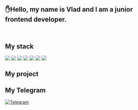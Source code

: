 
<!--
**factvlad/factvlad** is a ✨ _special_ ✨ repository because its `README.md` (this file) appears on your GitHub profile.

Here are some ideas to get you started:

- 🔭 I’m currently working on ...
- 🌱 I’m currently learning ...
- 👯 I’m looking to collaborate on ...
- 🤔 I’m looking for help with ...
- 💬 Ask me about ...
- 📫 How to reach me: ...
- 😄 Pronouns: ...
- ⚡ Fun fact: ...
-->

## ✋Hello, my name is Vlad and I am a junior frontend developer.

</br>

## My stack 

<img src="https://img.shields.io/badge/JavaScript-323330?style=for-the-badge&logo=javascript&logoColor=F7DF1E">   <img src="https://img.shields.io/badge/HTML5-E34F26?style=for-the-badge&logo=html5&logoColor=white"> <img src="https://img.shields.io/badge/CSS3-1572B6?style=for-the-badge&logo=css3&logoColor=white"> <img src="https://img.shields.io/badge/Sass-CC6699?style=for-the-badge&logo=sass&logoColor=white"> <img src="https://img.shields.io/badge/React-20232A?style=for-the-badge&logo=react&logoColor=61DAFB">  <img src="https://img.shields.io/badge/Bootstrap-563D7C?style=for-the-badge&logo=bootstrap&logoColor=white">   <img src="https://img.shields.io/badge/Git-F05032?style=for-the-badge&logo=git&logoColor=white"> 
</br>

## My project

<!-- **Проект маркетплейс на Angular и StencilJS**<br />
Веб-компоненты на StencilJS - [Код](https://github.com/Wokh-Dada/shop-market.git)<br />
Бизнес-логика на Angular - [Код](https://github.com/Wokh-Dada/ng-market.git) | [Демо](https://wokh-dada.github.io/ng-market-place/)<br />

**Лендинг "Создание бота" на Angular и StencilJS**<br />
Веб-компоненты на StencilJS - [Код](https://github.com/Wokh-Dada/botdevelopmentapp)<br />
Бизнес-логика на Angular - [Код](https://github.com/Wokh-Dada/botDevelAppInAngular) | [Демо](https://wokh-dada.github.io/botDevelAppInAngular/)<br />

**Лендинг "Банк" на Angular и StencilJS**<br />
Веб-компоненты на StencilJS - [Код](https://github.com/Wokh-Dada/companycards)<br />
Бизнес-логика на Angular - [Код](https://github.com/Wokh-Dada/companyCardsInAngular) | [Демо](https://wokh-dada.github.io/companyCardsInAngular/)<br />

**Сайт-портфолио** "Не завершен"<br />
Веб-компоненты на StencilJS - [Код](https://github.com/Wokh-Dada/portfolio-site)<br />
Angular - [Код](https://github.com/Wokh-Dada/portfolioInAngular) | [Демо](https://wokh-dada.github.io/portfolioInAngular/)<br /> -->

## My Telegram

<a href="https://t.me/Vladi_Verb" rel="nofollow">
<img src="https://camo.githubusercontent.com/dff510e1fc950068c2459737c7373ebe8c3c95e8d80a477c2268ec589ffd41f1/68747470733a2f2f696d672e736869656c64732e696f2f62616467652f54656c656772616d2d7265643f7374796c653d736f6369616c266c6f676f3d74656c656772616d" alt="Telegram" data-canonical-src="https://img.shields.io/badge/Telegram-red?style=social&amp;logo=telegram" style="max-width:100%;">
</a>

